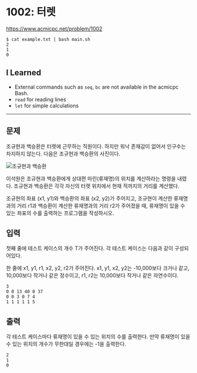 # 1002: 터렛

https://www.acmicpc.net/problem/1002

```
$ cat example.txt | bash main.sh
2
1
0
```

## I Learned

- External commands such as `seq`, `bc` are not available in the acmicpc Bash.
- `read` for reading lines
- `let` for simple calculations

---

## 문제

조규현과 백승환은 터렛에 근무하는 직원이다. 하지만 워낙 존재감이 없어서
인구수는 차지하지 않는다. 다음은 조규현과 백승환의 사진이다.

![조규현과 백승환](https://www.acmicpc.net/upload/201003/dfcmhrjj_142c3w76qg8_b.jpg)

이석원은 조규현과 백승환에게 상대편 마린(류재명)의 위치를 계산하라는 명령을
내렸다. 조규현과 백승환은 각각 자신의 터렛 위치에서 현재 적까지의 거리를
계산했다.

조규현의 좌표 (x1, y1)와 백승환의 좌표 (x2, y2)가 주어지고, 조규현이 계산한
류재명과의 거리 r1과 백승환이 계산한 류재명과의 거리 r2가 주어졌을 때, 류재명이
있을 수 있는 좌표의 수를 출력하는 프로그램을 작성하시오.

## 입력

첫째 줄에 테스트 케이스의 개수 T가 주어진다. 각 테스트 케이스는 다음과 같이
구성되어있다.

한 줄에 x1, y1, r1, x2, y2, r2가 주어진다. x1, y1, x2, y2는 -10,000보다 크거나
같고, 10,000보다 작거나 같은 정수이고, r1, r2는 10,000보다 작거나 같은
자연수이다.

```
3
0 0 13 40 0 37
0 0 3 0 7 4
1 1 1 1 1 5
```

## 출력

각 테스트 케이스마다 류재명이 있을 수 있는 위치의 수를 출력한다. 만약 류재명이
있을 수 있는 위치의 개수가 무한대일 경우에는 -1을 출력한다.

```
2
1
0
```
